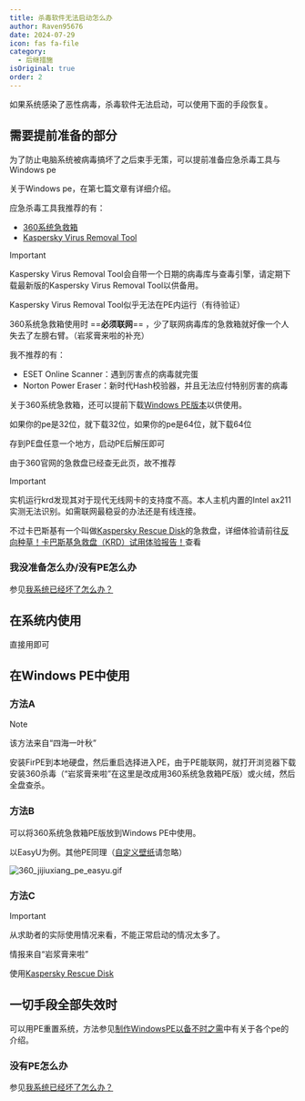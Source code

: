 ```yaml
---
title: 杀毒软件无法启动怎么办
author: Raven95676
date: 2024-07-29
icon: fas fa-file
category:
  - 后继措施
isOriginal: true
order: 2
---
```

如果系统感染了恶性病毒，杀毒软件无法启动，可以使用下面的手段恢复。

## 需要提前准备的部分

为了防止电脑系统被病毒搞坏了之后束手无策，可以提前准备应急杀毒工具与Windows pe

关于Windows pe，在第七篇文章有详细介绍。

应急杀毒工具我推荐的有：

- [360系统急救箱](https://weishi.360.cn/jijiuxiang/)
- [Kaspersky Virus Removal Tool](https://www.kaspersky.com/downloads/free-virus-removal-tool)

> [!important]
> Kaspersky Virus Removal Tool会自带一个日期的病毒库与查毒引擎，请定期下载最新版的Kaspersky Virus Removal Tool以供备用。
>
> Kaspersky Virus Removal Tool似乎无法在PE内运行（有待验证）
>
> 360系统急救箱使用时 ==**必须联网**== ，少了联网病毒库的急救箱就好像一个人失去了左膀右臂。（岩浆膏来啦的补充）

我不推荐的有：

- ESET Online Scanner：遇到厉害点的病毒就完蛋
- Norton Power Eraser：新时代Hash校验器，并且无法应付特别厉害的病毒

关于360系统急救箱，还可以提前下载[Windows PE版本](https://weishi.360.cn/jijiuxiang/guide.html)以供使用。

如果你的pe是32位，就下载32位，如果你的pe是64位，就下载64位

存到PE盘任意一个地方，启动PE后解压即可

由于360官网的急救盘已经查无此页，故不推荐

> [!important]
> 实机运行krd发现其对于现代无线网卡的支持度不高。本人主机内置的Intel ax211实测无法识别。如需联网最稳妥的办法还是有线连接。

不过卡巴斯基有一个叫做[Kaspersky Rescue Disk](https://www.kaspersky.com.cn/downloads/thank-you/free-rescue-disk)的急救盘，详细体验请前往[反向种草！卡巴斯基急救盘（KRD）试用体验报告！](https://post.smzdm.com/p/a5dxn0g8/)查看

### 我没准备怎么办/没有PE怎么办

参见[我系统已经坏了怎么办？](https://raven95676.github.io/prevention/7_why_windows_pe.html#%E6%88%91%E7%B3%BB%E7%BB%9F%E5%B7%B2%E7%BB%8F%E5%9D%8F%E4%BA%86%E6%80%8E%E4%B9%88%E5%8A%9E)

## 在系统内使用

直接用即可

## 在Windows PE中使用

### 方法A <Badge text="推荐" type="tip" />

> [!note]
> 该方法来自“四海一叶秋”

安装FirPE到本地硬盘，然后重启选择进入PE，由于PE能联网，就打开浏览器下载安装360杀毒（“岩浆膏来啦”在这里是改成用360系统急救箱PE版）或火绒，然后全盘查杀。

### 方法B

可以将360系统急救箱PE版放到Windows PE中使用。

以EasyU<Badge text="具有流氓行为，不推荐使用" type="danger" />为例。其他PE同理（[自定义壁纸](https://www.pixiv.net/artworks/112139971)请忽略）

![360_jijiuxiang_pe_easyu.gif](https://s2.loli.net/2024/07/29/uK1IcRZkzr5FexA.gif)

### 方法C

> [!important]
> 从求助者的实际使用情况来看，不能正常启动的情况太多了。
>
> 情报来自“岩浆膏来啦”

使用[Kaspersky Rescue Disk](https://www.kaspersky.com.cn/downloads/thank-you/free-rescue-disk)

## 一切手段全部失效时

可以用PE重置系统，方法参见[制作WindowsPE以备不时之需](https://raven95676.github.io/prevention/7_why_windows_pe.html)中有关于各个pe的介绍。

### 没有PE怎么办

参见[我系统已经坏了怎么办？](https://raven95676.github.io/prevention/7_why_windows_pe.html#%E6%88%91%E7%B3%BB%E7%BB%9F%E5%B7%B2%E7%BB%8F%E5%9D%8F%E4%BA%86%E6%80%8E%E4%B9%88%E5%8A%9E)

